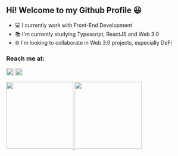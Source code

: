 ## Hi! Welcome to my Github Profile :smiley:

- :computer: I currently work with Front-End Development
- :books: I'm currently studying Typescript, ReactJS and Web 3.0
- :globe_with_meridians: I'm looking to collaborate in Web 3.0 projects, especially DeFi


 ### Reach me at:
 <a href = "mailto:dericksonlossit@gmail.com"><img height="20em" src="https://img.shields.io/badge/Gmail-D14836?style=for-the-badge&logo=gmail&logoColor=white" target="_blank"></a>
    <a href="https://www.linkedin.com/in/derickson-loss" target="_blank"><img height="20em" src="https://img.shields.io/badge/-LinkedIn-%230077B5?style=for-the-                badge&logo=linkedin&logoColor=white" target="_blank"></a> 

<div>
    <a href="https://github.com/dericksonlossit">
    <img height="180em" src="https://github-readme-stats.vercel.app/api?username=dericksonlossit&show_icons=true&theme=jolly&include_all_commits=true&count_private=true"/>
    <img height="180em" src="https://github-readme-stats.vercel.app/api/top-langs/?username=dericksonlossit&layout=compact&langs_count=7&theme=jolly"/>
</div>
    
    
